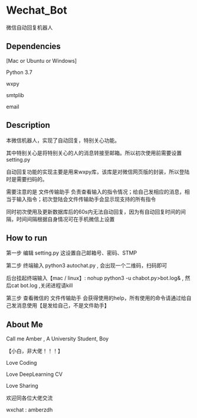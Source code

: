 # Wechat_Bot
微信自动回复机器人 
## Dependencies
[Mac or Ubuntu or Windows]

Python 3.7 

wxpy

smtplib

email


## Description

本微信机器人，实现了自动回复，特别关心功能。

其中特别关心是将特别关心的人的消息转接至邮箱。所以初次使用前需要设置 setting.py

自动回复功能的实现主要是用来wxpy库，该库是对微信网页版的封装，所以登陆时是需要扫码的。

需要注意的是 文件传输助手 负责查看输入的指令情况；给自己发相应的消息，相当于输入指令；初次登陆会文件传输助手会显示现支持的所有指令

同时初次使用及更新数据库后的60s内无法自动回复，因为有自动回复时间的间隔，时间间隔根据自身情况可在手机微信上设置

## How to run

第一步 编辑 setting.py 这设置自己邮箱号、密码、STMP

第二步 终端输入 python3 autochat.py , 会出现一个二维码，扫码即可

后台挂起终端输入【mac / linux】: nohup python3 -u chabot.py>bot.log& , 然后cat bot.log ,关闭进程请kill

第三步 查看微信的 文件传输助手 会获得使用的help，所有使用的命令请通过给自己发消息使用【是发给自己，不是文件助手】

## About Me

Call me Amber , A University Student, Boy

【小白，非大佬！！！】

Love Coding

Love DeepLearning CV

Love Sharing

欢迎同各位大佬交流

wxchat : amberzdh
